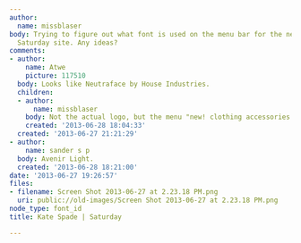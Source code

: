```yaml
---
author:
  name: missblaser
body: Trying to figure out what font is used on the menu bar for the new Kate Spade
  Saturday site. Any ideas?
comments:
- author:
    name: Atwe
    picture: 117510
  body: Looks like Neutraface by House Industries.
  children:
  - author:
      name: missblaser
    body: Not the actual logo, but the menu "new! clothing accessories..."
    created: '2013-06-28 18:04:33'
  created: '2013-06-27 21:21:29'
- author:
    name: sander s p
  body: Avenir Light.
  created: '2013-06-28 18:21:00'
date: '2013-06-27 19:26:57'
files:
- filename: Screen Shot 2013-06-27 at 2.23.18 PM.png
  uri: public://old-images/Screen Shot 2013-06-27 at 2.23.18 PM.png
node_type: font_id
title: Kate Spade | Saturday

---
```

